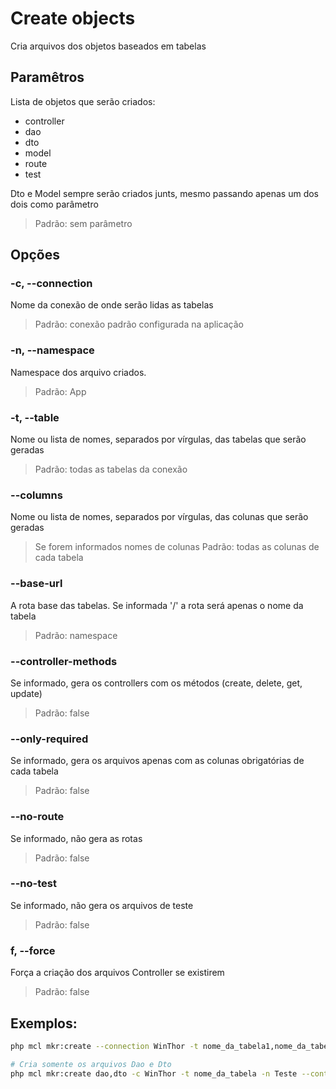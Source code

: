 # Create objects
Cria arquivos dos objetos baseados em tabelas

## Paramêtros
Lista de objetos que serão criados:
- controller
- dao
- dto
- model
- route
- test

Dto e Model sempre serão criados junts, mesmo passando apenas um dos dois como parâmetro
> Padrão: sem parâmetro

## Opções
### -c, --connection
Nome da conexão de onde serão lidas as tabelas
> Padrão: conexão padrão configurada na aplicação

### -n, --namespace
Namespace dos arquivo criados.
> Padrão: App

### -t, --table
Nome ou lista de nomes, separados por vírgulas, das tabelas que serão geradas
> Padrão: todas as tabelas da conexão

### --columns
Nome ou lista de nomes, separados por vírgulas, das colunas que serão geradas
> Se forem informados nomes de colunas
> Padrão: todas as colunas de cada tabela

### --base-url
A rota base das tabelas. Se informada '/' a rota será apenas o nome da tabela
> Padrão: namespace

### --controller-methods
Se informado, gera os controllers com os métodos (create, delete, get, update)
> Padrão: false

### --only-required
Se informado, gera os arquivos apenas com as colunas obrigatórias de cada tabela
> Padrão: false

### --no-route
Se informado, não gera as rotas
> Padrão: false

### --no-test
Se informado, não gera os arquivos de teste
> Padrão: false

### f, --force
Força a criação dos arquivos Controller se existirem
> Padrão: false

## Exemplos:
```bash
php mcl mkr:create --connection WinThor -t nome_da_tabela1,nome_da_tabela2

# Cria somente os arquivos Dao e Dto
php mcl mkr:create dao,dto -c WinThor -t nome_da_tabela -n Teste --controller-methods
```
